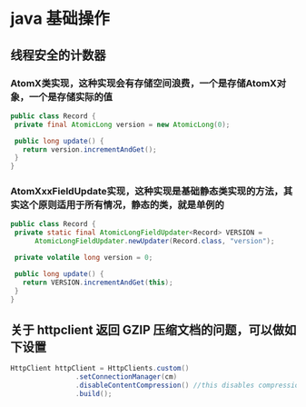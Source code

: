 # java 基础操作
## 线程安全的计数器
### AtomX类实现，这种实现会有存储空间浪费，一个是存储AtomX对象，一个是存储实际的值
```java
public class Record {
 private final AtomicLong version = new AtomicLong(0);

 public long update() {
   return version.incrementAndGet();
 }
}
```
### AtomXxxFieldUpdate实现，这种实现是基础静态类实现的方法，其实这个原则适用于所有情况，静态的类，就是单例的

```java
public class Record {
 private static final AtomicLongFieldUpdater<Record> VERSION =
      AtomicLongFieldUpdater.newUpdater(Record.class, "version");

 private volatile long version = 0;

 public long update() {
   return VERSION.incrementAndGet(this);
 }
}
```
## 关于 httpclient 返回 GZIP 压缩文档的问题，可以做如下设置

```java
HttpClient httpClient = HttpClients.custom()
                .setConnectionManager(cm)
                .disableContentCompression() //this disables compression
                .build();
```
